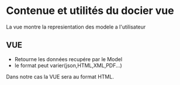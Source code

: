 # Contenue et utilités du docier vue

La vue montre la represientation des modele a l'utilisateur

## VUE

- Retourne les données recupére par le Model
- le format peut varier(json,HTML,XML,PDF...)

Dans notre cas la VUE sera au format HTML.
